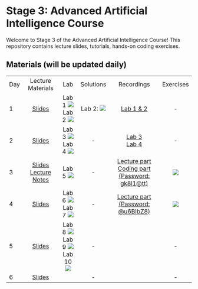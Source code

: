 # Stage 3: Advanced Artificial Intelligence Course 
Welcome to Stage 3 of the Advanced Artificial Intelligence Course! 
This repository contains lecture slides, tutorials, hands-on coding exercises.

## Materials (will be updated daily)

<table>
<tr>
    <td>Day</td>
    <td align="center">Lecture Materials</td>
    <td align="center">Lab</td>
    <td align="center">Solutions</td>
    <td align="center">Recordings</td>
    <td align="center">Exercises</td>
  </tr>
  <tr>
    <td>1</td>
    <td align="center"><a href="https://drive.google.com/file/d/1iKHG4bJRS4AQOpQjUeZN8Nlnn6Wq1TbD/view?usp=sharing">Slides</a></td>
    <td align="center">
      Lab 1 <a href="https://colab.research.google.com/drive/1ZVcPLTEnVLh4emltf31j0oefwB0Y0lgy?usp=sharing"><img src="https://colab.research.google.com/assets/colab-badge.svg"></a><br>
      Lab 2 <a href="https://colab.research.google.com/drive/1DM05xxA04dwOvfLNXn_25PJlzRh6kNP2?usp=sharing"><img src="https://colab.research.google.com/assets/colab-badge.svg"></a>
    </td>
    <td align="center">
      Lab 2: <a href="https://colab.research.google.com/drive/1YV02T4LLJByeix9J7H8dMAz3JbsMrvCG?usp=sharing"><img src="https://colab.research.google.com/assets/colab-badge.svg"></a>
    </td>
    <td align="center"><a href="https://www.youtube.com/watch?v=n8gslNVYXXA">Lab 1 & 2 </a></td>
    <td align="center">-</td>
  </tr>

    
  <tr>
    <td>2</td>
    <td align="center"><a href="https://drive.google.com/file/d/1si-pgbTiRyZFd7pN9zWqgySJC_Bu7K9U/view?usp=sharing">Slides</a></td>
    <td align="center">
      Lab 3 <a href="https://colab.research.google.com/drive/1RVJgtWMy9rwEJtuQMy4OTEL3xyILWcHr?usp=sharing"><img src="https://colab.research.google.com/assets/colab-badge.svg"></a><br>
      Lab 4 <a href="https://colab.research.google.com/drive/1w7gDnTj_Zp-aRN9yEaFJuCbSvi4gNY9Q?usp=sharing"><img src="https://colab.research.google.com/assets/colab-badge.svg"></a>
    </td>
    <td align="center">-
    </td>
    <td align="center">
    <a href="https://youtu.be/awt7qBOD3us">Lab 3</a><br>
    <a href="https://youtu.be/AF0jQfiSQ0Y">Lab 4</a>
    </td>
    <td align="center">-</td>
  </tr>

    
  <tr>
    <td>3</td>
    <td align="center">
        <a href="https://drive.google.com/file/d/1si-pgbTiRyZFd7pN9zWqgySJC_Bu7K9U/view?usp=sharing">Slides</a><br>
        <a href="https://drive.google.com/file/d/1fk_XDvWD2LdLazvE6Zq4J7Ujsz4bzHJX/view?usp=sharing">Lecture Notes</a>
    </td>
    <td align="center">
      Lab 5 <a href="https://colab.research.google.com/drive/1ndbfYoPDI5QeqWCrfsjhE7EZbqxRfVOA?usp=sharing"><img src="https://colab.research.google.com/assets/colab-badge.svg"></a><br>
    </td>
    <td align="center">-
    </td>
    <td align="center">
    <a href="https://youtu.be/YjSe7RMXIkU">Lecture part</a><br>
    <a href="https://kaust.zoom.us/rec/share/LVwlV5UKGxneNwqSyeaGA3pwee-qvVLYeiAk1VLf-LUlDMz6udLlkTwn7I11t94f.FsfFOMnVbcYGlOx1">Coding part (Password: gk8l1@tt) </a>
   <td align="center"><a href="https://colab.research.google.com/drive/1XfpJXfCQJaLq_7q4QJNW4sGS03pYSEMd?usp=sharing"><img src="https://colab.research.google.com/assets/colab-badge.svg"></a></td>
  </tr>

<tr>
    <td>4</td>
    <td align="center">
        <a href="https://drive.google.com/file/d/19le6cU_zXn8baUnDJx6u19e7Asfel8P5/view?usp=sharing">Slides</a><br>
    </td>
    <td align="center">
      Lab 6 <a href="https://colab.research.google.com/drive/12bZhcX3mbVJzpxYkFVI46ciK0yCPCtm_?usp=sharing"><img src="https://colab.research.google.com/assets/colab-badge.svg"></a><br>
      Lab 7 <a href="https://colab.research.google.com/drive/1XhX6IiVaYcaOTQt2CI-RuPGRbXY0gm8u?usp=sharing"><img src="https://colab.research.google.com/assets/colab-badge.svg"></a><br>
    </td>
    <td align="center">-
    </td>
    <td align="center">
    <a href="https://kaust.zoom.us/rec/share/jznHEciS9fRfI4Cf9FZEyMl06PhxyEdIjbc1dGPQ_Ly3BloQGEw_YH99I9OwXd4D.bBYLeKPztfXxvuj2">Lecture part (Password: @u6BIbZ8) </a>
   <td align="center">
    <a href="https://colab.research.google.com/drive/1KO1ZrcUSyS3rbikjRAsiZY7FoBb8FWti?usp=sharing"><img src="https://colab.research.google.com/assets/colab-badge.svg"></a><br>   
   </td>
  </tr>

 <tr>
    <td>5</td>
    <td align="center">
        <a href="https://drive.google.com/file/d/1PXgr-xukW3Lfq_VioBSqMXnjYqe8D0ZB/view?usp=sharing">Slides</a><br>
    </td>
    <td align="center">
      Lab 8 <a href="https://colab.research.google.com/drive/1dgsJsgN-RZZQX6nYHShMgUg-nRSsfdmV?usp=sharing"><img src="https://colab.research.google.com/assets/colab-badge.svg"></a><br>
      Lab 9 <a href="https://colab.research.google.com/drive/11NSveQRy8BO9gK8P4gxREnzOHj_Jwh8G?usp=sharing"><img src="https://colab.research.google.com/assets/colab-badge.svg"></a><br>
      Lab 10 <a href="https://colab.research.google.com/drive/1cAMwsuZF7fAuE8SloxDnSxRVytcJ7NB8?usp=sharing"><img src="https://colab.research.google.com/assets/colab-badge.svg"></a><br>
    </td>
    <td align="center">-
    </td>
    <td align="center">
    <a href=""</a>
    <a href=""</a>
   <td align="center">-</td>
  </tr>

   <tr>
    <td>6</td>
    <td align="center">
        <a href="">Slides</a><br>
    </td>
    <td align="center">
      </a><br>
    </td>
    <td align="center">-
    </td>
    <td align="center">
    <a href=""</a>
    <a href=""</a>
   <td align="center">-</td>
  </tr>
    
  
</table>
